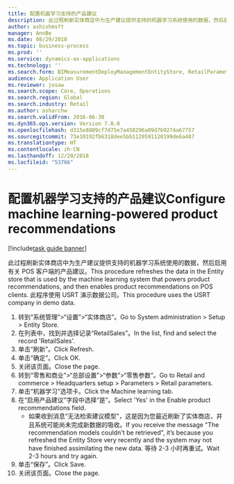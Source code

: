 ```yaml
---
title: 配置机器学习支持的产品建议
description: 此过程刷新实体商店中为生产建议提供支持的机器学习系统使用的数据，然后启用有关 POS 客户端的产品建议。
author: ashishmsft
manager: AnnBe
ms.date: 08/29/2018
ms.topic: business-process
ms.prod: ''
ms.service: dynamics-ax-applications
ms.technology: ''
ms.search.form: BIMeasurementDeployManagementEntityStore, RetailParameters
audience: Application User
ms.reviewer: josaw
ms.search.scope: Core, Operations
ms.search.region: Global
ms.search.industry: Retail
ms.author: asharchw
ms.search.validFrom: 2016-06-30
ms.dyn365.ops.version: Version 7.0.0
ms.openlocfilehash: d315e8809cf7d75e7a458296a09d769274a67757
ms.sourcegitcommit: 73e10192fb6318dee5bb1129591120199de6a487
ms.translationtype: HT
ms.contentlocale: zh-CN
ms.lasthandoff: 12/20/2018
ms.locfileid: "53766"
---
```

# <a name="configure-machine-learning-powered-product-recommendations"></a><span data-ttu-id="cb620-103">配置机器学习支持的产品建议</span><span class="sxs-lookup"><span data-stu-id="cb620-103">Configure machine learning-powered product recommendations</span></span>

[!include[task guide banner](../includes/task-guide-banner.md)]

<span data-ttu-id="cb620-104">此过程刷新实体商店中为生产建议提供支持的机器学习系统使用的数据，然后启用有关 POS 客户端的产品建议。</span><span class="sxs-lookup"><span data-stu-id="cb620-104">This procedure refreshes the data in the Entity store that is used by the machine learning system that powers product recommendations, and then enables product recommendations on POS clients.</span></span> <span data-ttu-id="cb620-105">此程序使用 USRT 演示数据公司。</span><span class="sxs-lookup"><span data-stu-id="cb620-105">This procedure uses the USRT company in demo data.</span></span>

1. <span data-ttu-id="cb620-106">转到“系统管理”>“设置”>“实体商店”。</span><span class="sxs-lookup"><span data-stu-id="cb620-106">Go to System administration > Setup > Entity Store.</span></span>
2. <span data-ttu-id="cb620-107">在列表中，找到并选择记录“RetailSales”。</span><span class="sxs-lookup"><span data-stu-id="cb620-107">In the list, find and select the record 'RetailSales'.</span></span>
3. <span data-ttu-id="cb620-108">单击“刷新”。</span><span class="sxs-lookup"><span data-stu-id="cb620-108">Click Refresh.</span></span>
4. <span data-ttu-id="cb620-109">单击“确定”。</span><span class="sxs-lookup"><span data-stu-id="cb620-109">Click OK.</span></span>
5. <span data-ttu-id="cb620-110">关闭该页面。</span><span class="sxs-lookup"><span data-stu-id="cb620-110">Close the page.</span></span>
6. <span data-ttu-id="cb620-111">转到“零售和商业”>“总部设置”>“参数”>“零售参数”。</span><span class="sxs-lookup"><span data-stu-id="cb620-111">Go to Retail and commerce > Headquarters setup > Parameters > Retail parameters.</span></span>
7. <span data-ttu-id="cb620-112">单击“机器学习”选项卡。</span><span class="sxs-lookup"><span data-stu-id="cb620-112">Click the Machine learning tab.</span></span>
8. <span data-ttu-id="cb620-113">在“启用产品建议”字段中选择“是”。</span><span class="sxs-lookup"><span data-stu-id="cb620-113">Select 'Yes' in the Enable product recommendations field.</span></span>
    * <span data-ttu-id="cb620-114">如果收到消息“无法检索建议模型”，这是因为您最近刷新了实体商店，并且系统可能尚未完成新数据的吸收。</span><span class="sxs-lookup"><span data-stu-id="cb620-114">If you receive the message "The recommendation models couldn't be retrieved", it’s because you refreshed the Entity Store very recently and the system may not have finished assimilating the new data.</span></span> <span data-ttu-id="cb620-115">等待 2-3 小时再重试。</span><span class="sxs-lookup"><span data-stu-id="cb620-115">Wait 2-3 hours and try again.</span></span>  
9. <span data-ttu-id="cb620-116">单击“保存”。</span><span class="sxs-lookup"><span data-stu-id="cb620-116">Click Save.</span></span>
10. <span data-ttu-id="cb620-117">关闭该页面。</span><span class="sxs-lookup"><span data-stu-id="cb620-117">Close the page.</span></span>

